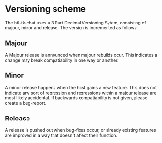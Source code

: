 # Versioning scheme

The htl-tk-chat uses a 3 Part Decimal Versioning Sytem, consisting of
majour, minor and release. The version is incremented as follows:

## Majour

A Majour release is announced when majour rebuilds ocur. This indicates a change
may break compatiability in one way or another.

## Minor

A minor release happens when the host gains a new feature. This does not
indicate any sort of regression and regressions within a majour release are
most likely accidental. If backwards compatiability is not given, please create
a bug-report.

## Release

A release is pushed out when bug-fixes occur, or already existing features are
improved in a way that doesn't affect their function.

